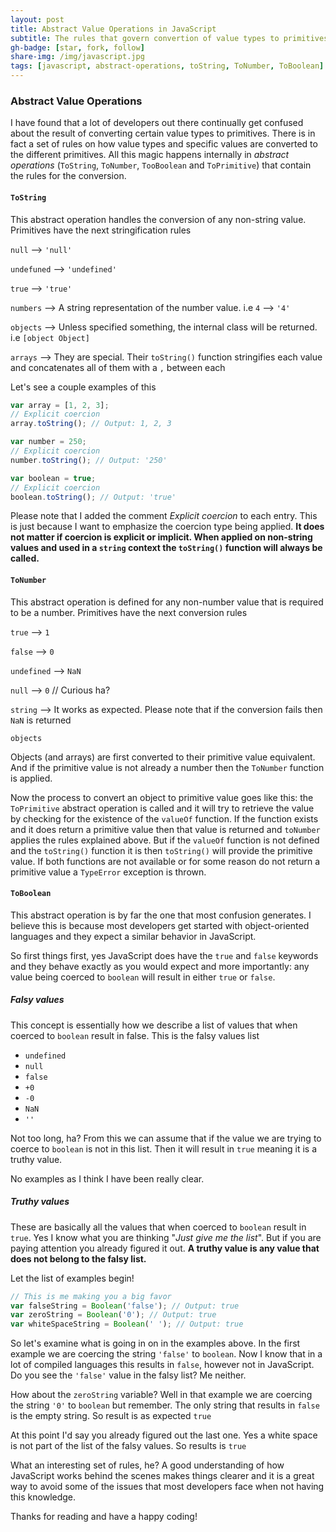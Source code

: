 ```yaml
---
layout: post
title: Abstract Value Operations in JavaScript
subtitle: The rules that govern convertion of value types to primitives
gh-badge: [star, fork, follow]
share-img: /img/javascript.jpg
tags: [javascript, abstract-operations, toString, ToNumber, ToBoolean]
---
```

### Abstract Value Operations
I have found that a lot of developers out there continually get confused about the result of converting certain value types to primitives. There is in fact a set of rules on how value types and specific values are converted to the different primitives. All this magic happens internally in *abstract operations* (``ToString``, `ToNumber`, ``TooBoolean`` and ``ToPrimitive``) that contain the rules for the conversion.

#### ``ToString``
This abstract operation handles the conversion of any non-string value. Primitives have the next stringification rules

``null`` --> ``'null'``

``undefuned`` --> ``'undefined'``

``true`` --> ``'true'``

``numbers`` --> A string representation of the number value. i.e  ``4`` --> ``'4'``

``objects`` --> Unless specified something, the internal class will be returned. i.e ``[object Object]``

``arrays`` --> They are special. Their ``toString()`` function stringifies each value and concatenates all of them with a ``,`` between each

Let's see a couple examples of this
``` javascript
var array = [1, 2, 3];
// Explicit coercion
array.toString(); // Output: 1, 2, 3

var number = 250;
// Explicit coercion
number.toString(); // Output: '250'

var boolean = true;
// Explicit coercion
boolean.toString(); // Output: 'true'
```
Please note that I added the comment *Explicit coercion* to each entry. This is just because I want to emphasize the coercion type being applied. **It does not matter if coercion is explicit or implicit. When applied on non-string values and used in a ``string`` context the ``toString()`` function will always be called.**

#### ``ToNumber``
This abstract operation is defined for any non-number value that is required to be a number. Primitives have the next conversion rules

``true`` --> ``1``

``false`` --> ``0``

``undefined`` --> ``NaN``

``null`` --> ``0`` // Curious ha?

``string`` --> It works as expected. Please note that if the conversion fails then ``NaN`` is returned

``objects``

Objects (and arrays) are first converted to their primitive value equivalent. And if the primitive value is not already a number then the ``ToNumber`` function is applied. 

Now the process to convert an object to primitive value goes like this: the ``ToPrimitive`` abstract operation is called and it will try to retrieve the value by checking for the existence of the ``valueOf`` function. If the function exists and it does return a primitive value then that value is returned and ``toNumber`` applies the rules explained above. But if the ``valueOf`` function is not defined and the ``toString()`` function it is then ``toString()`` will provide the primitive value. If both functions are not available or for some reason do not return a primitive value a ``TypeError`` exception is thrown.


#### ``ToBoolean``

This abstract operation is by far the one that most confusion generates. I believe this is because most developers get started with object-oriented languages and they expect a similar behavior in JavaScript.

So first things first, yes JavaScript does have the ``true`` and `false` keywords and they behave exactly as you would expect and more importantly: any value being coerced to `boolean` will result in either `true` or `false`.

##### Falsy values
This concept is essentially how we describe a list of values that when coerced to `boolean` result in false. This is the falsy values list
- `undefined`
- `null`
- `false`
- `+0`
- `-0`
- `NaN`
- `''`

Not too long, ha? From this we can assume that if the value we are trying to coerce to `boolean` is not in this list. Then it will result in `true` meaning it is a truthy value.

No examples as I think I have been really clear.

##### Truthy values
These are basically all the values that when coerced to `boolean` result in `true`. Yes I know what you are thinking "*Just give me the list*". But if you are paying attention you already figured it out. **A truthy value is any value that does not belong to the falsy list.**

Let the list of examples begin!
``` javascript
// This is me making you a big favor
var falseString = Boolean('false'); // Output: true 
var zeroString = Boolean('0'); // Output: true
var whiteSpaceString = Boolean(' '); // Output: true
```
So let's examine what is going in on in the examples above. In the first example we are coercing the string `'false'` to `boolean`. Now I know that in a lot of compiled languages this results in `false`, however not in JavaScript. Do you see the `'false'` value in the falsy list? Me neither. 

How about the `zeroString` variable? Well in that example we are coercing the string `'0'` to `boolean` but remember. The only string that results in `false` is the empty string. So result is as expected `true`

At this point I'd say you already figured out the last one. Yes a white space is not part of the list of the falsy values. So results is `true`

What an interesting set of rules, he? A good understanding of how JavaScript works behind the scenes makes things clearer and it is a great way to avoid some of the issues that most developers face when not having this knowledge.

Thanks for reading and have a happy coding!